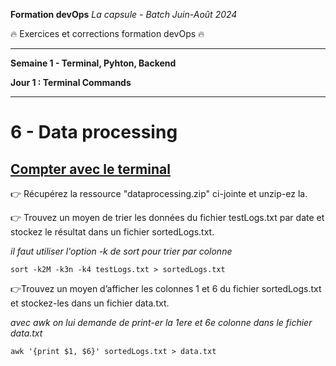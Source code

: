 **Formation devOps**
_La capsule - Batch Juin-Août 2024_

:fire: Exercices et corrections formation devOps :fire:

---

**Semaine 1 - Terminal, Pyhton, Backend**

**Jour 1 : Terminal Commands**

---
# 6 - Data processing

## <ins> Compter avec le terminal </ins>


👉 Récupérez la ressource "dataprocessing.zip" ci-jointe et unzip-ez la.

👉 Trouvez un moyen de trier les données du fichier testLogs.txt par date et stockez le résultat dans un fichier sortedLogs.txt.

_il faut utiliser l'option -k de sort pour trier par colonne_

```
sort -k2M -k3n -k4 testLogs.txt > sortedLogs.txt
```

👉Trouvez un moyen d’afficher les colonnes 1 et 6 du fichier sortedLogs.txt et stockez-les dans un fichier data.txt.

_avec awk on lui demande de print-er la 1ere et 6e colonne dans le fichier data.txt_

```
awk '{print $1, $6}' sortedLogs.txt > data.txt
```
